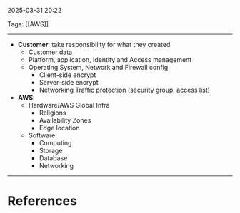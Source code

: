 2025-03-31 20:22

Tags: [[AWS]]

---

- **Customer**: take responsibility for what they created
  - Customer data
  - Platform, application, Identity and Access management
  - Operating System, Network and Firewall config
    - Client-side encrypt
    - Server-side encrypt
    - Networking Traffic protection (security group, access list)
- **AWS**:
  - Hardware/AWS Global Infra
    - Religions
    - Availability Zones
    - Edge location
  - Software:
    - Computing
    - Storage
    - Database
    - Networking



---
# References